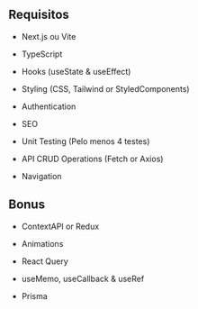 ## Requisitos

- Next.js ou Vite

- TypeScript

- Hooks (useState & useEffect)

- Styling (CSS, Tailwind or StyledComponents)

- Authentication

- SEO

- Unit Testing (Pelo menos 4 testes)

- API CRUD Operations (Fetch or Axios)

- Navigation

## Bonus

- ContextAPI or Redux

- Animations

- React Query

- useMemo, useCallback & useRef

- Prisma
